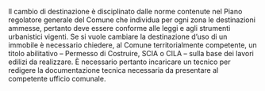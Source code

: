 Il cambio di destinazione è disciplinato dalle norme contenute nel Piano regolatore generale del Comune che individua per ogni zona le destinazioni ammesse, pertanto deve essere conforme alle leggi e agli strumenti urbanistici vigenti.
Se si vuole cambiare la destinazione d’uso di un immobile è necessario chiedere, al Comune territorialmente competente, un titolo abilitativo – Permesso di Costruire, SCIA o CILA – sulla base dei lavori edilizi da realizzare.
È necessario pertanto incaricare un tecnico per redigere la documentazione tecnica necessaria da presentare al competente ufficio comunale.
